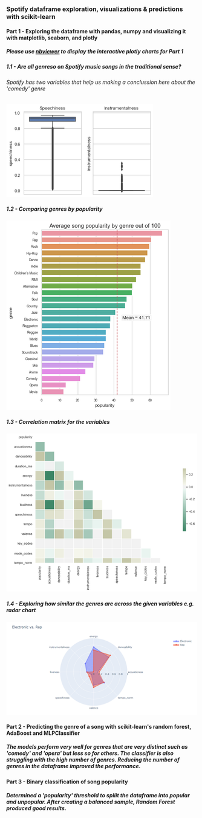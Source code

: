 ### Spotify dataframe exploration, visualizations & predictions with scikit-learn


#### Part 1 - Exploring the dataframe with pandas, numpy and visualizing it with matplotlib, seaborn, and plotly

##### Please use [nbviewer](https://nbviewer.jupyter.org/) to display the interactive plotly charts for Part 1

##### 1.1 - Are all genreso on Spotify music songs in the traditional sense? 

###### Spotify has two variables that help us making a conclussion here about the 'comedy' genre

![comedy][1]

##### 1.2 - Comparing genres by popularity

![popularity][2] 

##### 1.3 - Correlation matrix for the variables


![correlation][3] 

##### 1.4 - Exploring how similar the genres are across the given variables e.g. radar chart


![radar][4] 


#### Part 2 - Predicting the genre of a song with scikit-learn's random forest, AdaBoost and MLPClassifier

##### The models perform very well for genres that are very distinct such as 'comedy' and 'opera' but less so for others. The classifier is also struggling with the high number of genres. Reducing the number of genres in the dataframe improved the performance. 


#### Part 3 - Binary classification of song popularity

##### Determined a 'popularity' threshold to spliit the dataframe into popular and unpopular. After creating a balanced sample, Random Forest produced good results.



[1]: ./assets/comedy.png
[2]: ./assets/song_popularity_by_genre.png
[3]: ./assets/correlation_matrix.png
[4]: ./assets/electro.PNG













